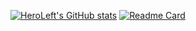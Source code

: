 [![HeroLeft's GitHub stats](https://github-readme-stats.vercel.app/api?username=HeroLeft)](https://github.com/anuraghazra/github-readme-stats)
[![Readme Card](https://github-readme-stats.vercel.app/api/pin/?username=HeroLeft&repo=github-readme-stats)](https://github.com/anuraghazra/github-readme-stats)
